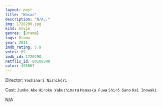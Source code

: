 ```yaml
---
layout: post
title: "Wasao"
description: "N/A.."
img: 1720290.jpg
kind: movie
genres: [Drama]
tags: Drama 
year: 2011
imdb_rating: 5.9
votes: 69
imdb_id: 1720290
netflix_id: 80108340
color: 495867
---
```

Director: `Yoshinari Nishikôri`  

Cast: `Junko Abe` `Hiroko Yakushimaru` `Mansaku Fuwa` `Shirô Sano` `Kai Inowaki` 

N/A
